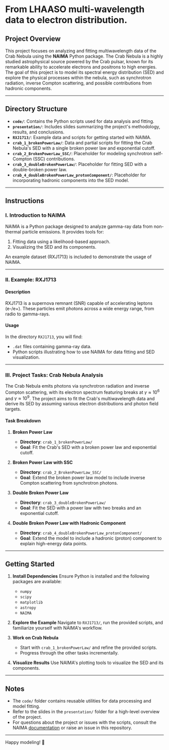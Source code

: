 # From LHAASO multi-wavelength data to electron distribution.

## Project Overview

This project focuses on analyzing and fitting multiwavelength data of the Crab Nebula using the **NAIMA** Python package. The Crab Nebula is a highly studied astrophysical source powered by the Crab pulsar, known for its remarkable ability to accelerate electrons and positrons to high energies. The goal of this project is to model its spectral energy distribution (SED) and explore the physical processes within the nebula, such as synchrotron radiation, inverse Compton scattering, and possible contributions from hadronic components.

---

## Directory Structure

- **`code/`**: Contains the Python scripts used for data analysis and fitting.
- **`presentation/`**: Includes slides summarizing the project's methodology, results, and conclusions.
- **`RXJ1713/`**: Example data and scripts for getting started with NAIMA.
- **`crab_1_brokenPowerLaw/`**: Data and partial scripts for fitting the Crab Nebula's SED with a single broken power law and exponential cutoff.
- **`crab_2_BrokenPowerLaw_SSC/`**: Placeholder for modeling synchrotron self-Compton (SSC) contributions.
- **`crab_3_doubleBrokenPowerLaw/`**: Placeholder for fitting SED with a double-broken power law.
- **`crab_4_doubleBrokenPowerLaw_protonComponent/`**: Placeholder for incorporating hadronic components into the SED model.

---

## Instructions

### I. Introduction to NAIMA

NAIMA is a Python package designed to analyze gamma-ray data from non-thermal particle emissions. It provides tools for:

1. Fitting data using a likelihood-based approach.
2. Visualizing the SED and its components.

An example dataset (RXJ1713) is included to demonstrate the usage of NAIMA.

---

### II. Example: RXJ1713

#### Description
RXJ1713 is a supernova remnant (SNR) capable of accelerating leptons (e-/e+). These particles emit photons across a wide energy range, from radio to gamma-rays. 

#### Usage
In the directory `RXJ1713`, you will find:
- `.dat` files containing gamma-ray data.
- Python scripts illustrating how to use NAIMA for data fitting and SED visualization.

---

### III. Project Tasks: Crab Nebula Analysis

The Crab Nebula emits photons via synchrotron radiation and inverse Compton scattering, with its electron spectrum featuring breaks at $\gamma \approx 10^6$ and $\gamma \approx 10^9$. The project aims to fit the Crab's multiwavelength data and derive its SED by assuming various electron distributions and photon field targets.

#### Task Breakdown

1. **Broken Power Law**
   - **Directory**: `crab_1_brokenPowerLaw/`
   - **Goal**: Fit the Crab's SED with a broken power law and exponential cutoff.

2. **Broken Power Law with SSC**
   - **Directory**: `crab_2_BrokenPowerLaw_SSC/`
   - **Goal**: Extend the broken power law model to include inverse Compton scattering from synchrotron photons.

3. **Double Broken Power Law**
   - **Directory**: `crab_3_doubleBrokenPowerLaw/`
   - **Goal**: Fit the SED with a power law with two breaks and an exponential cutoff.

4. **Double Broken Power Law with Hadronic Component**
   - **Directory**: `crab_4_doubleBrokenPowerLaw_protonComponent/`
   - **Goal**: Extend the model to include a hadronic (proton) component to explain high-energy data points.

---

## Getting Started

1. **Install Dependencies**
   Ensure Python is installed and the following packages are available:
   - `numpy`
   - `scipy`
   - `matplotlib`
   - `astropy`
   - `NAIMA`

2. **Explore the Example**
   Navigate to `RXJ1713/`, run the provided scripts, and familiarize yourself with NAIMA's workflow.

3. **Work on Crab Nebula**
   - Start with `crab_1_brokenPowerLaw/` and refine the provided scripts.
   - Progress through the other tasks incrementally.

4. **Visualize Results**
   Use NAIMA's plotting tools to visualize the SED and its components.

---

## Notes

- The `code/` folder contains reusable utilities for data processing and model fitting.
- Refer to the slides in the `presentation/` folder for a high-level overview of the project.
- For questions about the project or issues with the scripts, consult the NAIMA [documentation](https://naima.readthedocs.io/) or raise an issue in this repository.

---

Happy modeling! 🚀